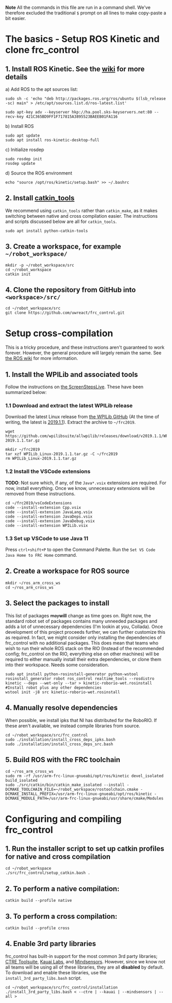 **Note** All the commands in this file are run in a command shell. We've therefore excluded the traditional `$` prompt on all lines to make copy-paste a bit easier.

# The basics - Setup ROS Kinetic and clone frc_control

## 1. Install ROS Kinetic. See the [wiki](http://wiki.ros.org/kinetic/Installation/Ubuntu) for more details

a) Add ROS to the apt sources list:

    sudo sh -c 'echo "deb http://packages.ros.org/ros/ubuntu $(lsb_release -sc) main" > /etc/apt/sources.list.d/ros-latest.list'

    sudo apt-key adv --keyserver hkp://ha.pool.sks-keyservers.net:80 --recv-key 421C365BD9FF1F717815A3895523BAEEB01FA116

b) Install ROS

    sudo apt update
    sudo apt install ros-kinetic-desktop-full

c) Initialize rosdep

    sudo rosdep init
    rosdep update

d) Source the ROS environment

    echo "source /opt/ros/kinetic/setup.bash" >> ~/.bashrc

## 2. Install [catkin_tools](https://catkin-tools.readthedocs.io)

We recommend using `catkin_tools` rather than `catkin_make`, as it makes switching between native and cross compilation easier.
The instructions and scripts discussed below are all for `catkin_tools`.

    sudo apt install python-catkin-tools

## 3. Create a workspace, for example `~/robot_workspace/`

    mkdir -p ~/robot_workspace/src
    cd ~/robot_workspace
    catkin init

## 4. Clone the repository from GitHub into `<workspace>/src/`

    cd ~/robot_workspace/src
    git clone https://github.com/uwreact/frc_control.git

# Setup cross-compilation

This is a tricky procedure, and these instructions aren't guaranteed to work forever. However, the general procedure will largely remain the same. See [the ROS wiki](http://wiki.ros.org/kinetic/Installation/Source) for more information.

## 1. Install the WPILib and associated tools
Follow the instructions on [the ScreenStepsLive](https://wpilib.screenstepslive.com/s/currentCS/m/getting_started/l/999999-installing-c-and-java-development-tools-for-frc). These have been summarized below:

### 1.1 Download and extract the latest WPILib release

Download the latest Linux release from [the WPILib GitHub](https://github.com/wpilibsuite/allwpilib/releases) (At the time of writing, the latest is [2019.1.1](https://github.com/wpilibsuite/allwpilib/releases/download/v2019.1.1/WPILib_Linux-2019.1.1.tar.gz)). Extract the archive to `~/frc2019`.

    wget https://github.com/wpilibsuite/allwpilib/releases/download/v2019.1.1/WPILib_Linux-2019.1.1.tar.gz

    mkdir ~/frc2019
    tar xzf WPILib_Linux-2019.1.1.tar.gz -C ~/frc2019
    rm WPILib_Linux-2019.1.1.tar.gz

### 1.2 Install the VSCode extensions

**TODO**: Not sure which, if any, of the `Java*.vsix` extensions are required. For now, install everything. Once we know, unnecessary extensions will be removed from these instructions.

    cd ~/frc2019/vsCodeExtensions
    code --install-extension Cpp.vsix
    code --install-extension JavaLang.vsix
    code --install-extension JavaDeps.vsix
    code --install-extension JavaDebug.vsix
    code --install-extension WPILib.vsix

### 1.3 Set up VSCode to use Java 11

Press `ctrl+shift+P` to open the Command Palette. Run the `Set VS Code Java Home to FRC Home` command.

## 2. Create a workspace for ROS source

    mkdir ~/ros_arm_cross_ws
    cd ~/ros_arm_cross_ws

## 3. Select the packages to install

This list of packages ~~may~~**will** change as time goes on. Right now, the standard robot set of packages contains many unneeded packages and adds a lot of unnecessary dependencies (I'm lookin at you, Collada). Once development of this project proceeds further, we can further customize this as required. In fact, we might consider only installing the dependencies of frc_control with no additional packages. This does mean that teams who wish to run their whole ROS stack on the RIO (Instead of the recommended config; frc_control on the RIO, everything else on other machines) will be required to either manually install their extra dependencies, or clone them into their workspace. Needs some consideration.

    sudo apt install python-rosinstall-generator python-wstool
    rosinstall_generator robot ros_control realtime_tools --rosdistro kinetic --deps --wet-only --tar > kinetic-roborio-wet.rosinstall #Install robot plus any other dependencies
    wstool init -j8 src kinetic-roborio-wet.rosinstall

## 4. Manually resolve dependencies

When possible, we install ipks that NI has distributed for the RoboRIO. If these aren't available, we instead compile libraries from source.

    cd ~/robot_workspace/src/frc_control
    sudo ./installation/install_cross_deps_ipks.bash
    sudo ./installation/install_cross_deps_src.bash

## 5. Build ROS with the FRC toolchain

    cd ~/ros_arm_cross_ws
    sudo rm -rf /usr/arm-frc-linux-gnueabi/opt/ros/kinetic devel_isolated build_isolated
    sudo ./src/catkin/bin/catkin_make_isolated --install -DCMAKE_TOOLCHAIN_FILE=~/robot_workspace/rostoolchain.cmake -DCMAKE_INSTALL_PREFIX=/usr/arm-frc-linux-gnueabi/opt/ros/kinetic -DCMAKE_MODULE_PATH=/usr/arm-frc-linux-gnueabi/usr/share/cmake/Modules

# Configuring and compiling frc_control

## 1. Run the installer script to set up catkin profiles for native and cross compilation

    cd ~/robot_workspace
    ./src/frc_control/setup_catkin.bash .

## 2. To perform a native compilation:

    catkin build --profile native

## 3. To perform a cross compilation:

    catkin build --profile cross

## 4. Enable 3rd party libraries

frc_control has built-in support for the most common 3rd party libraries; [CTRE Toolsuite](http://www.ctr-electronics.com/control-system/hro.html#product_tabs_technical_resources), [Kauai Labs](https://pdocs.kauailabs.com/navx-mxp/software/), and [Mindsensors](http://www.mindsensors.com/blog/how-to/how-to-use-sd540c-and-canlight-with-roborio). However, since we know not all teams will be using all of these libraries, they are all **disabled** by default. To download and enable these libraries, use the `install_3rd_party_libs.bash` script.

    cd ~/robot_workspace/src/frc_control/installation
    ./install_3rd_party_libs.bash < --ctre | --kauai | --mindsensors | --all >
